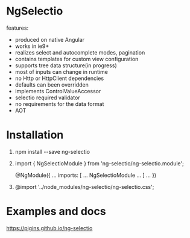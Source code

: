 # NgSelectio

features:
- produced on native Angular
- works in ie9+
- realizes select and autocomplete modes, pagination
- contains templates for custom view configuration
- supports tree data structure(in progress)
- most of inputs can change in runtime
- no Http or HttpClient dependencies
- defaults can been overridden
- implements ControlValueAccessor
- selectio required validator
- no requirements for the data format
- AOT

# Installation

1) npm install --save ng-selectio

2) import { NgSelectioModule } from 'ng-selectio/ng-selectio.module';

   @NgModule({
     ...
     imports: [
       ...
       NgSelectioModule
       ...
     ]
     ...
   })

3) @import '../node_modules/ng-selectio/ng-selectio.css';

# Examples and docs
https://pigins.github.io/ng-selectio

